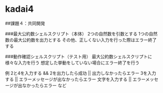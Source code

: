 # kadai4

##課題４：共同開発

###最大公約数シェルスクリプト（本体）
2つの自然数を引数とする
1つの自然数の最大公約数を出力とする
その他、正しくない入力を行った際はエラー終了する

###動作確認シェルスクリプト（テスト用）
最大公約数シェルスクリプトに様々な入力を行う
想定した挙動をしていない場合にエラー終了を行う

例
2と4を入力する && 2を出力したら成功 || 出力しなかったらエラー
3を入力する || エラーメッセージが出なかったらエラー
文字を入力する || エラーメッセージが出なかったらエラー
など
